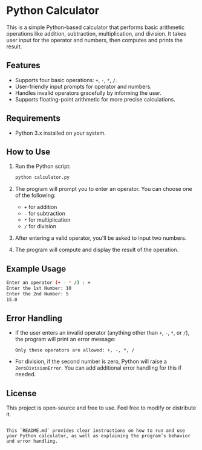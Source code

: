 

# Python Calculator

This is a simple Python-based calculator that performs basic arithmetic operations like addition, subtraction, multiplication, and division. It takes user input for the operator and numbers, then computes and prints the result.

## Features

- Supports four basic operations: `+`, `-`, `*`, `/`.
- User-friendly input prompts for operator and numbers.
- Handles invalid operators gracefully by informing the user.
- Supports floating-point arithmetic for more precise calculations.

## Requirements

- Python 3.x installed on your system.

## How to Use

1. Run the Python script:
   ```bash
   python calculator.py
   ```
2. The program will prompt you to enter an operator. You can choose one of the following:
   - `+` for addition
   - `-` for subtraction
   - `*` for multiplication
   - `/` for division
   
3. After entering a valid operator, you'll be asked to input two numbers.

4. The program will compute and display the result of the operation.

## Example Usage

```bash
Enter an operator (+ - * /) : +
Enter the 1st Number: 10
Enter the 2nd Number: 5
15.0
```

## Error Handling

- If the user enters an invalid operator (anything other than `+`, `-`, `*`, or `/`), the program will print an error message:
  ```
  Only these operators are allowed: +, -, *, /
  ```

- For division, if the second number is zero, Python will raise a `ZeroDivisionError`. You can add additional error handling for this if needed.

## License

This project is open-source and free to use. Feel free to modify or distribute it.

```

This `README.md` provides clear instructions on how to run and use your Python calculator, as well as explaining the program’s behavior and error handling.